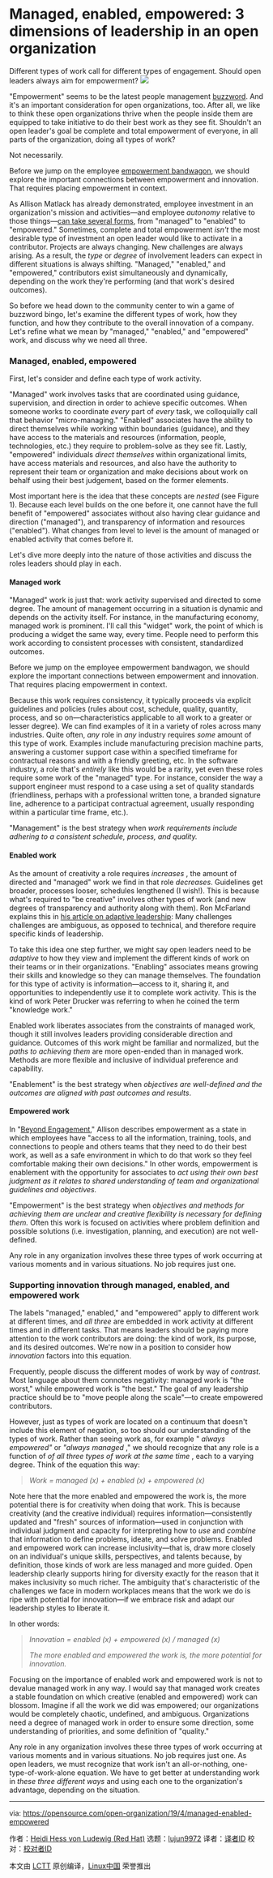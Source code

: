 [#]: collector: (lujun9972)
[#]: translator: ( )
[#]: reviewer: ( )
[#]: publisher: ( )
[#]: url: ( )
[#]: subject: (Managed, enabled, empowered: 3 dimensions of leadership in an open organization)
[#]: via: (https://opensource.com/open-organization/19/4/managed-enabled-empowered)
[#]: author: (Heidi Hess von Ludewig  https://opensource.com/users/heidi-hess-von-ludewig/users/amatlack)

Managed, enabled, empowered: 3 dimensions of leadership in an open organization
======
Different types of work call for different types of engagement. Should
open leaders always aim for empowerment?
![][1]

"Empowerment" seems to be the latest people management [buzzword][2]. And it's an important consideration for open organizations, too. After all, we like to think these open organizations thrive when the people inside them are equipped to take initiative to do their best work as they see fit. Shouldn't an open leader's goal be complete and total empowerment of everyone, in all parts of the organization, doing all types of work?

Not necessarily.

Before we jump on the employee [empowerment bandwagon][3], we should explore the important connections between empowerment and innovation. That requires placing empowerment in context.

As Allison Matlack has already demonstrated, employee investment in an organization's mission and activities—and employee _autonomy_ relative to those things—[can take several forms][4], from "managed" to "enabled" to "empowered." Sometimes, complete and total empowerment _isn't_ the most desirable type of investment an open leader would like to activate in a contributor. Projects are always changing. New challenges are always arising. As a result, the _type_ or _degree_ of involvement leaders can expect in different situations is always shifting. "Managed," "enabled," and "empowered," contributors exist simultaneously and dynamically, depending on the work they're performing (and that work's desired outcomes).

So before we head down to the community center to win a game of buzzword bingo, let's examine the different types of work, how they function, and how they contribute to the overall innovation of a company. Let's refine what we mean by "managed," "enabled," and "empowered" work, and discuss why we need all three.

### Managed, enabled, empowered

First, let's consider and define each type of work activity.

"Managed" work involves tasks that are coordinated using guidance, supervision, and direction in order to achieve specific outcomes. When someone works to coordinate _every_ part of _every_ task, we colloquially call that behavior "micro-managing." "Enabled" associates have the ability to direct themselves while working within boundaries (guidance), and they have access to the materials and resources (information, people, technologies, etc.) they require to problem-solve as they see fit. Lastly, "empowered" individuals _direct themselves_ within organizational limits, have access materials and resources, and also have the authority to represent their team or organization and make decisions about work on behalf using their best judgement, based on the former elements.

Most important here is the idea that these concepts are _nested_ (see Figure 1). Because each level builds on the one before it, one cannot have the full benefit of "empowered" associates without also having clear guidance and direction ("managed"), and transparency of information and resources ("enabled"). What changes from level to level is the amount of managed or enabled activity that comes before it.

Let's dive more deeply into the nature of those activities and discuss the roles leaders should play in each.

#### Managed work

"Managed" work is just that: work activity supervised and directed to some degree. The amount of management occurring in a situation is dynamic and depends on the activity itself. For instance, in the manufacturing economy, managed work is prominent. I'll call this "widget" work, the point of which is producing a widget the same way, every time. People need to perform this work according to consistent processes with consistent, standardized outcomes.

Before we jump on the employee empowerment bandwagon, we should explore the important connections between empowerment and innovation. That requires placing empowerment in context.

Because this work requires consistency, it typically proceeds via explicit guidelines and policies (rules about cost, schedule, quality, quantity, process, and so on—characteristics applicable to all work to a greater or lesser degree). We can find examples of it in a variety of roles across many industries. Quite often, _any_ role in _any_ industry requires _some_ amount of this type of work. Examples include manufacturing precision machine parts, answering a customer support case within a specified timeframe for contractual reasons and with a friendly greeting, etc. In the software industry, a role that's _entirely_ like this would be a rarity, yet even these roles require some work of the "managed" type. For instance, consider the way a support engineer must respond to a case using a set of quality standards (friendliness, perhaps with a professional written tone, a branded signature line, adherence to a participat contractual agreement, usually responding within a particular time frame, etc.).

"Management" is the best strategy when _work requirements include adhering to a consistent schedule, process, and quality._

#### Enabled work

As the amount of creativity a role requires _increases_ , the amount of directed and "managed" work we find in that role _decreases_. Guidelines get broader, processes looser, schedules lengthened (I wish!). This is because what's required to "be creative" involves other types of work (and new degrees of transparency and authority along with them). Ron McFarland explains this in [his article on adaptive leadership][5]: Many challenges challenges are ambiguous, as opposed to technical, and therefore require specific kinds of leadership.

To take this idea one step further, we might say open leaders need to be _adaptive_ to how they view and implement the different kinds of work on their teams or in their organizations. "Enabling" associates means growing their skills and knowledge so they can manage themselves. The foundation for this type of activity is information—access to it, sharing it, and opportunities to independently use it to complete work activity. This is the kind of work Peter Drucker was referring to when he coined the term "knowledge work."

Enabled work liberates associates from the constraints of managed work, though it still involves leaders providing considerable direction and guidance. Outcomes of this work might be familiar and normalized, but the _paths to achieving them_ are more open-ended than in managed work. Methods are more flexible and inclusive of individual preference and capability.

"Enablement" is the best strategy when _objectives are well-defined and the outcomes are aligned with past outcomes and results_.

#### Empowered work

In "[Beyond Engagement][4]," Allison describes empowerment as a state in which employees have "access to all the information, training, tools, and connections to people and others teams that they need to do their best work, as well as a safe environment in which to do that work so they feel comfortable making their own decisions." In other words, empowerment is enablement with the opportunity for associates to _act using their own best judgment as it relates to shared understanding of team and organizational guidelines and objectives._

"Empowerment" is the best strategy when _objectives and methods for achieving them are unclear and creative flexibility is necessary for defining them._ Often this work is focused on activities where problem definition and possible solutions (i.e. investigation, planning, and execution) are not well-defined.

Any role in any organization involves these three types of work occurring at various moments and in various situations. No job requires just one.

### Supporting innovation through managed, enabled, and empowered work

The labels "managed," enabled," and "empowered" apply to different work at different times, and _all three_ are embedded in work activity at different times and in different tasks. That means leaders should be paying more attention to the work contributors are doing: the kind of work, its purpose, and its desired outcomes. We're now in a position to consider how _innovation_ factors into this equation.

Frequently, people discuss the different modes of work by way of _contrast_. Most language about them connotes negativity: managed work is "the worst," while empowered work is "the best." The goal of any leadership practice should be to "move people along the scale"—to create empowered contributors.

However, just as types of work are located on a continuum that doesn't include this element of negation, so too should our understanding of the types of work. Rather than seeing work as, for example " _always empowered"_ or _"always managed_ ," we should recognize that any role is a function of _of all three types of work at the same time_ , each to a varying degree. Think of the equation this way:

> _Work = managed (x) + enabled (x) + empowered (x)_

Note here that the more enabled and empowered the work is, the more potential there is for creativity when doing that work. This is because creativity (and the creative individual) requires information—consistently updated and "fresh" sources of information—used in conjunction with individual judgment and capacity for interpreting how to _use_ and _combine_ that information to define problems, ideate, and solve problems. Enabled and empowered work can increase inclusivity—that is, draw more closely on an individual's unique skills, perspectives, and talents because, by definition, those kinds of work are less managed and more guided. Open leadership clearly supports hiring for diversity exactly for the reason that it makes inclusivity so much richer. The ambiguity that's characteristic of the challenges we face in modern workplaces means that the work we do is ripe with potential for innovation—if we embrace risk and adapt our leadership styles to liberate it.

In other words:

> _Innovation = enabled (x) + empowered (x) / managed (x)_
>
> _The more enabled and empowered the work is, the more potential for innovation._

Focusing on the importance of enabled work and empowered work is not to devalue managed work in any way. I would say that managed work creates a stable foundation on which creative (enabled and empowered) work can blossom. Imagine if all the work we did was empowered; our organizations would be completely chaotic, undefined, and ambiguous. Organizations need a degree of managed work in order to ensure some direction, some understanding of priorities, and some definition of "quality."

Any role in any organization involves these three types of work occurring at various moments and in various situations. No job requires just one. As open leaders, we must recognize that work isn't an all-or-nothing, one-type-of-work-alone equation. We have to get better at understanding work in _these three different ways_ and using each one to the organization's advantage, depending on the situation.

--------------------------------------------------------------------------------

via: https://opensource.com/open-organization/19/4/managed-enabled-empowered

作者：[Heidi Hess von Ludewig (Red Hat)][a]
选题：[lujun9972][b]
译者：[译者ID](https://github.com/译者ID)
校对：[校对者ID](https://github.com/校对者ID)

本文由 [LCTT](https://github.com/LCTT/TranslateProject) 原创编译，[Linux中国](https://linux.cn/) 荣誉推出

[a]: https://opensource.com/users/heidi-hess-von-ludewig/users/amatlack
[b]: https://github.com/lujun9972
[1]: https://opensource.com/sites/default/files/styles/image-full-size/public/lead-images/BIZ_ControlNotDesirable.png?itok=nrXwSkv7
[2]: https://www.entrepreneur.com/article/288340
[3]: https://www.forbes.com/sites/lisaquast/2011/02/28/6-ways-to-empower-others-to-succeed/#5c860b365c62
[4]: https://opensource.com/open-organization/18/10/understanding-engagement-and-empowerment
[5]: https://opensource.com/open-organization/19/3/adaptive-leadership-review
